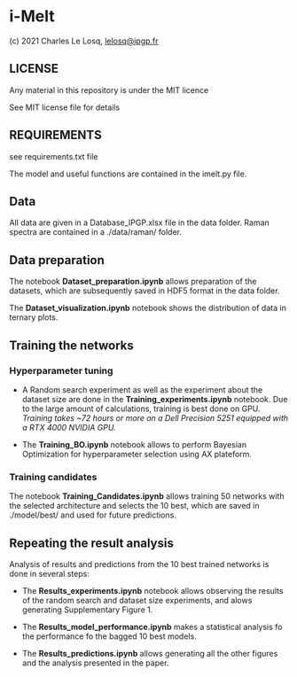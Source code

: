 # i-Melt

(c) 2021 Charles Le Losq, lelosq@ipgp.fr

## LICENSE

Any material in this repository is under the MIT licence

See MIT license file for details

## REQUIREMENTS

see requirements.txt file

The model and useful functions are contained in the imelt.py file.

## Data

All data are given in a Database_IPGP.xlsx file in the data folder. Raman spectra are contained in a ./data/raman/ folder.

## Data preparation

The notebook **Dataset_preparation.ipynb** allows preparation of the datasets, which are subsequently saved in HDF5 format in the data folder.

The **Dataset_visualization.ipynb** notebook shows the distribution of data in ternary plots.

## Training the networks

### Hyperparameter tuning

- A Random search experiment as well as the experiment about the dataset size are done in the **Training_experiments.ipynb** notebook. Due to the large amount of calculations, training is best done on GPU. *Training takes ~72 hours or more on a Dell Precision 5251 equipped with a RTX 4000 NVIDIA GPU.*

- The **Training_BO.ipynb** notebook allows to perform Bayesian Optimization for hyperparameter selection using AX plateform.

### Training candidates

The notebook **Training_Candidates.ipynb** allows training 50 networks with the selected architecture and selects the 10 best, which are saved in ./model/best/ and used for future predictions.

## Repeating the result analysis

Analysis of results and predictions from the 10 best trained networks is done in several steps:

- The **Results_experiments.ipynb** notebook allows observing the results of the random search and dataset size experiments, and alows generating Supplementary Figure 1. 

- The **Results_model_performance.ipynb** makes a statistical analysis fo the performance fo the bagged 10 best models.

- The **Results_predictions.ipynb** allows generating all the other figures and the analysis presented in the paper.


